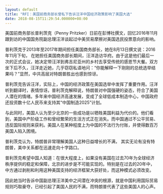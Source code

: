 ```yaml
---
layout: default
title: "RFI：美国前商务部长曾私下告诉汪洋中国经济政策影响了美国大选"
date: 2018-08-15T11:29:54.000000+08:00
---
```


美国前商务部长普利茨克（Penny Pritzker）日前在彭博社撰文，回忆2016年11月跟到访的中国国务院副总理汪洋谈起过中美贸易摩擦对美国选民投票意向的影响。

普利茨克于2013年至2017年期间担任美国商务部长，她在8月13日撰文说：2016年11月下旬， 在她担任美国商务部长期间，汪洋造访华府。由于这是他们最后一次的正式会议，她决定带汪洋到弗吉尼亚州的乡村去享受传统的感恩节大餐。双方坐下后不久，汪洋走近她，几乎窃窃私语地问：“你能解释一下刚刚的总统选举结果吗？”显然，中共高层对特朗普胜出也感到惊讶。

普利茨克告诉汪洋，实际上，中国的经济政策在美国选举中发挥了重要作用。汪洋听到翻译时，表情惊讶。普利茨克解释说，特朗普对中国强硬的姿态，符合了美国人潜在的情绪。多年来中国经济高速发展，变成了全球低成本制造中心，中国政府还投资数十亿人民币来支持其“中国制造2025”计划。

与此同时，美国人认为至少北京的一些成功是以牺牲美国利益为代价的。他们看到，美国中产阶级工作和曾经繁荣的生活方式正在消失。而中国通过不公平贸易、违反国际规则来获利。美国人在某种程度上为中国的不法行为付账，并使得数百万美国人陷入困境。

普利茨克认为，特朗普非常理解美国人这种日益增长的不满， 其实无论有没有特朗普，美中关系都在迅速走向十字路口。

普利茨克希望中国人知道：在很大程度上，如果没有美国在过去70年为全球经济秩序提供的稳定和保障，北京的进步是不可能实现的。特别是在过去的20年中，中方通过剥削和利用这种美国支持的经济框架大获好处，而这种模式必须改变。

因此她当时告诉中国副总理汪洋美中之间潜在冲突的根源，就是中国利用国际贸易规则巧取豪夺，已经引起了美国人民的不满，而特朗普代表了这些美国人的心声。

